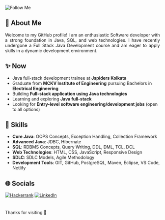 <!--![Profile Banner](https://github.com/berasumit611/berasumit611/assets/86337318/ccaf3c0f-5997-4f2c-8abc-9702ec53d118)-->
<!--![Profile Banner](https://github.com/berasumit611/berasumit611/assets/86337318/4e518b19-7e30-4a49-bcb2-a2b4eb45479f)-->
![Follow Me](https://github.com/user-attachments/assets/1351a4fe-d044-4a11-a960-306ccba57ccc)
## 💫 About Me

<p align="justify">
Welcome to my GitHub profile! I am an enthusiastic Software developer with a strong foundation in Java, SQL, and web technologies. I have recently undergone a Full Stack Java Development course and am eager to apply skills in a dynamic development environment.
</p>

## ✨ Now

- Java full-stack development trainee  at **Jspiders Kolkata**
- Graduate from **MCKV Institute of Engineering** pursuing Bachelors in **Electrical Engineering**
- Building **Full-stack application using Java technologies**
- Learning and exploring  **Java full-stack**
- Looking for **Entry-level software engineering/development jobs** (open to all options)

## 🎯 Skills

- **Core Java**: OOPS Concepts, Exception Handling, Collection Framework
- **Advanced Java**: JDBC, Hibernate
- **SQL**: RDBMS Concepts, Query Writing, DDL, DML, TCL, DCL
- **Web Technologies**: HTML, CSS, JavaScript, Responsive Design
- **SDLC**: SDLC Models, Agile Methodology
- **Development Tools**: GIT, GitHub, PostgreSQL, Maven, Eclipse, VS Code, Netlify



<!--
## 👨‍💻 GitHub Stats:

<table>
  <tr>
    <td><a href="https://github-readme-streak-stats.herokuapp.com/?user=berasumit611&theme=dark&hide_border=true">
      <img src="https://github-readme-streak-stats.herokuapp.com/?user=berasumit611&theme=dark&hide_border=true" alt="berasumit611's Streak">
    </a></td>
    <td><a href="https://github.com/berasumit611">
      <img src="https://github-readme-stats.vercel.app/api/top-langs/?username=berasumit611&theme=dark&show_icons=true&hide_border=true&layout=compact" alt="berasumit611's Top Languages">
    </a></td>
  </tr>
</table> 
-->

 ## 🌐 Socials

[![Hackerrank](https://img.shields.io/badge/-Hackerrank-2EC866?style=for-the-badge&logo=HackerRank&logoColor=white)](https://www.hackerrank.com/berasumit611)
 [![LinkedIn](https://img.shields.io/badge/linkedin-%230077B5.svg?style=for-the-badge&logo=linkedin&logoColor=white)](https://linkedin.com/in/berasumit611)
#
Thanks for visiting 🤍





    
  









<!-- Proudly created with GPRM ( https://gprm.itsvg.in ) -->




